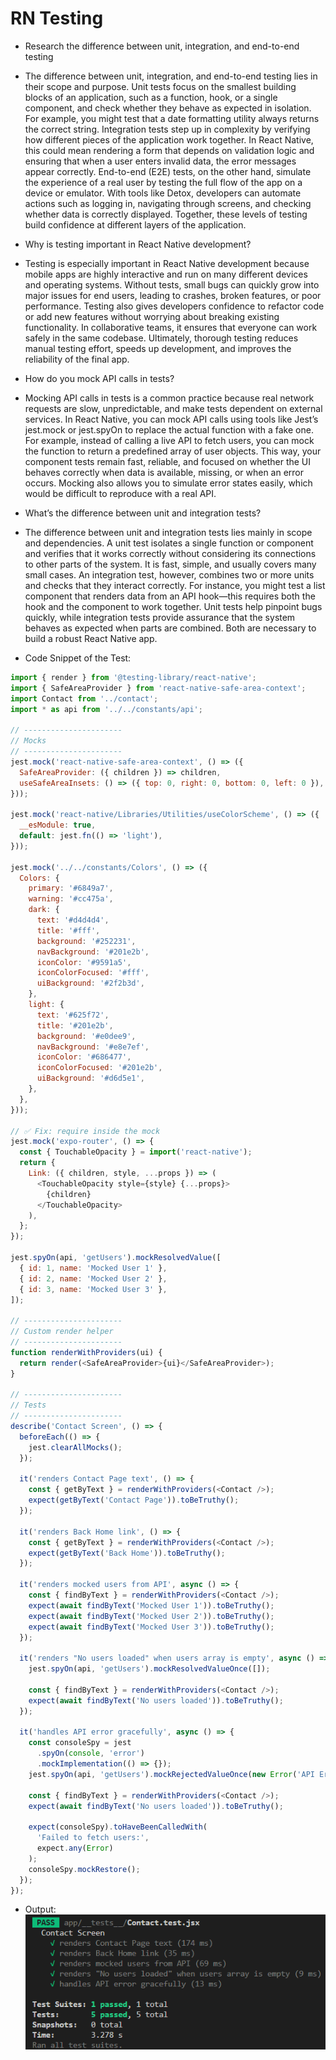 # RN Testing

- Research the difference between unit, integration, and end-to-end testing

- The difference between unit, integration, and end-to-end testing lies in their
  scope and purpose. Unit tests focus on the smallest building blocks of an
  application, such as a function, hook, or a single component, and check
  whether they behave as expected in isolation. For example, you might test that
  a date formatting utility always returns the correct string. Integration tests
  step up in complexity by verifying how different pieces of the application
  work together. In React Native, this could mean rendering a form that depends
  on validation logic and ensuring that when a user enters invalid data, the
  error messages appear correctly. End-to-end (E2E) tests, on the other hand,
  simulate the experience of a real user by testing the full flow of the app on
  a device or emulator. With tools like Detox, developers can automate actions
  such as logging in, navigating through screens, and checking whether data is
  correctly displayed. Together, these levels of testing build confidence at
  different layers of the application.

- Why is testing important in React Native development?

- Testing is especially important in React Native development because mobile
  apps are highly interactive and run on many different devices and operating
  systems. Without tests, small bugs can quickly grow into major issues for end
  users, leading to crashes, broken features, or poor performance. Testing also
  gives developers confidence to refactor code or add new features without
  worrying about breaking existing functionality. In collaborative teams, it
  ensures that everyone can work safely in the same codebase. Ultimately,
  thorough testing reduces manual testing effort, speeds up development, and
  improves the reliability of the final app.

- How do you mock API calls in tests?

- Mocking API calls in tests is a common practice because real network requests
  are slow, unpredictable, and make tests dependent on external services. In
  React Native, you can mock API calls using tools like Jest’s jest.mock or
  jest.spyOn to replace the actual function with a fake one. For example,
  instead of calling a live API to fetch users, you can mock the function to
  return a predefined array of user objects. This way, your component tests
  remain fast, reliable, and focused on whether the UI behaves correctly when
  data is available, missing, or when an error occurs. Mocking also allows you
  to simulate error states easily, which would be difficult to reproduce with a
  real API.

- What’s the difference between unit and integration tests?

- The difference between unit and integration tests lies mainly in scope and
  dependencies. A unit test isolates a single function or component and verifies
  that it works correctly without considering its connections to other parts of
  the system. It is fast, simple, and usually covers many small cases. An
  integration test, however, combines two or more units and checks that they
  interact correctly. For instance, you might test a list component that renders
  data from an API hook—this requires both the hook and the component to work
  together. Unit tests help pinpoint bugs quickly, while integration tests
  provide assurance that the system behaves as expected when parts are combined.
  Both are necessary to build a robust React Native app.

- Code Snippet of the Test:

```javascript
import { render } from '@testing-library/react-native';
import { SafeAreaProvider } from 'react-native-safe-area-context';
import Contact from '../contact';
import * as api from '../../constants/api';

// ----------------------
// Mocks
// ----------------------
jest.mock('react-native-safe-area-context', () => ({
  SafeAreaProvider: ({ children }) => children,
  useSafeAreaInsets: () => ({ top: 0, right: 0, bottom: 0, left: 0 }),
}));

jest.mock('react-native/Libraries/Utilities/useColorScheme', () => ({
  __esModule: true,
  default: jest.fn(() => 'light'),
}));

jest.mock('../../constants/Colors', () => ({
  Colors: {
    primary: '#6849a7',
    warning: '#cc475a',
    dark: {
      text: '#d4d4d4',
      title: '#fff',
      background: '#252231',
      navBackground: '#201e2b',
      iconColor: '#9591a5',
      iconColorFocused: '#fff',
      uiBackground: '#2f2b3d',
    },
    light: {
      text: '#625f72',
      title: '#201e2b',
      background: '#e0dee9',
      navBackground: '#e8e7ef',
      iconColor: '#686477',
      iconColorFocused: '#201e2b',
      uiBackground: '#d6d5e1',
    },
  },
}));

// ✅ Fix: require inside the mock
jest.mock('expo-router', () => {
  const { TouchableOpacity } = import('react-native');
  return {
    Link: ({ children, style, ...props }) => (
      <TouchableOpacity style={style} {...props}>
        {children}
      </TouchableOpacity>
    ),
  };
});

jest.spyOn(api, 'getUsers').mockResolvedValue([
  { id: 1, name: 'Mocked User 1' },
  { id: 2, name: 'Mocked User 2' },
  { id: 3, name: 'Mocked User 3' },
]);

// ----------------------
// Custom render helper
// ----------------------
function renderWithProviders(ui) {
  return render(<SafeAreaProvider>{ui}</SafeAreaProvider>);
}

// ----------------------
// Tests
// ----------------------
describe('Contact Screen', () => {
  beforeEach(() => {
    jest.clearAllMocks();
  });

  it('renders Contact Page text', () => {
    const { getByText } = renderWithProviders(<Contact />);
    expect(getByText('Contact Page')).toBeTruthy();
  });

  it('renders Back Home link', () => {
    const { getByText } = renderWithProviders(<Contact />);
    expect(getByText('Back Home')).toBeTruthy();
  });

  it('renders mocked users from API', async () => {
    const { findByText } = renderWithProviders(<Contact />);
    expect(await findByText('Mocked User 1')).toBeTruthy();
    expect(await findByText('Mocked User 2')).toBeTruthy();
    expect(await findByText('Mocked User 3')).toBeTruthy();
  });

  it('renders "No users loaded" when users array is empty', async () => {
    jest.spyOn(api, 'getUsers').mockResolvedValueOnce([]);

    const { findByText } = renderWithProviders(<Contact />);
    expect(await findByText('No users loaded')).toBeTruthy();
  });

  it('handles API error gracefully', async () => {
    const consoleSpy = jest
      .spyOn(console, 'error')
      .mockImplementation(() => {});
    jest.spyOn(api, 'getUsers').mockRejectedValueOnce(new Error('API Error'));

    const { findByText } = renderWithProviders(<Contact />);
    expect(await findByText('No users loaded')).toBeTruthy();

    expect(consoleSpy).toHaveBeenCalledWith(
      'Failed to fetch users:',
      expect.any(Error)
    );
    consoleSpy.mockRestore();
  });
});
```

- Output: ![Test Output](RNJestTestSuccess.png)
